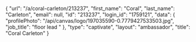 {
    "url": "\/a\/coral-carleton\/213237",
    "first_name": "Coral",
    "last_name": "Carleton",
    "email": null,
    "id": "213237",
    "login_id": "1759121",
    "data": {
        "profilePhoto": "\/api\/canvas\/logo\/197035590-0.7779427533503.jpg",
        "job_title": "floor lead "
    },
    "type": "captivate",
    "layout": "ambassador",
    "title": "Coral Carleton"
}